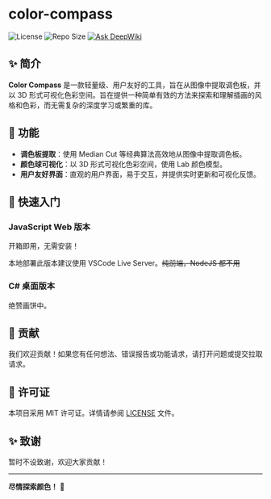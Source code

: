 # color-compass

![License](https://img.shields.io/github/license/AkutaZehy/color-compass?style=flat-square)
![Repo Size](https://img.shields.io/github/repo-size/AkutaZehy/color-compass?style=flat-square)
[![Ask DeepWiki](https://deepwiki.com/badge.svg)](https://deepwiki.com/AkutaZehy/color-compass)

## ✨ 简介

**Color Compass** 是一款轻量级、用户友好的工具，旨在从图像中提取调色板，并以 3D 形式可视化色彩空间。旨在提供一种简单有效的方法来探索和理解插画的风格和色彩，而无需复杂的深度学习或繁重的库。

## 🎨 功能

- **调色板提取**：使用 Median Cut 等经典算法高效地从图像中提取调色板。
- **颜色球可视化**：以 3D 形式可视化色彩空间，使用 Lab 颜色模型。
- **用户友好界面**：直观的用户界面，易于交互，并提供实时更新和可视化反馈。

## 🚀 快速入门

### JavaScript Web 版本

开箱即用，无需安装！

本地部署此版本建议使用 VSCode Live Server。~~纯前端，NodeJS 都不用~~

### C# 桌面版本

绝赞画饼中。

## 🤝 贡献

我们欢迎贡献！如果您有任何想法、错误报告或功能请求，请打开问题或提交拉取请求。

## 📜 许可证

本项目采用 MIT 许可证。详情请参阅 [LICENSE](LICENSE) 文件。

## ✨ 致谢

暂时不设致谢，欢迎大家贡献！

---

**尽情探索颜色！** 🌈